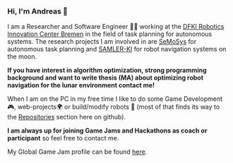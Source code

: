 ### Hi, I'm Andreas 👋

I am a Researcher and Software Engineer 👨‍💻 working at the [DFKI Robotics Innovation Center Bremen](https://robotik.dfki-bremen.de/en/) in the field of task planning for autonomous systems. The research projects I am involved in are [SeMoSys](https://robotik.dfki-bremen.de/en/research/projects/semosys/) for autonomous task planning and [SAMLER-KI](https://robotik.dfki-bremen.de/en/research/projects/samler-ki/) for robot navigation systems on the moon.

**If you have interest in algorithm optimization, strong programming background and want to write thesis (MA) about optimizing robot navigation for the lunar environment contact me!**

When I am on the PC in my free time I like to do some Game Development🎮, web-projects🌍 or build/modify robots 🤖 (most of that finds its way to the [Repositories](https://github.com/brean?tab=repositories) section here on github).

**I am always up for joining Game Jams and Hackathons as coach or participant** so feel free to contact me.

My Global Game Jam profile can be found [here](https://globalgamejam.org/users/brean).

<!--
**brean/brean** is a ✨ _special_ ✨ repository because its `README.md` (this file) appears on your GitHub profile.

Here are some ideas to get you started:

- 🔭 I’m currently working on ...
- 🌱 I’m currently learning ...
- 👯 I’m looking to collaborate on ...
- 🤔 I’m looking for help with ...
- 💬 Ask me about ...
- 📫 How to reach me: ...
- 😄 Pronouns: ...
- ⚡ Fun fact: ...
-->
